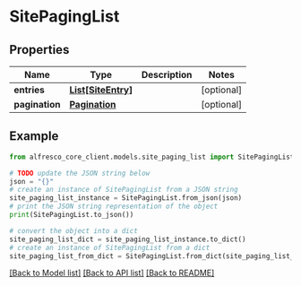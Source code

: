 # SitePagingList


## Properties

Name | Type | Description | Notes
------------ | ------------- | ------------- | -------------
**entries** | [**List[SiteEntry]**](SiteEntry.md) |  | [optional] 
**pagination** | [**Pagination**](Pagination.md) |  | [optional] 

## Example

```python
from alfresco_core_client.models.site_paging_list import SitePagingList

# TODO update the JSON string below
json = "{}"
# create an instance of SitePagingList from a JSON string
site_paging_list_instance = SitePagingList.from_json(json)
# print the JSON string representation of the object
print(SitePagingList.to_json())

# convert the object into a dict
site_paging_list_dict = site_paging_list_instance.to_dict()
# create an instance of SitePagingList from a dict
site_paging_list_from_dict = SitePagingList.from_dict(site_paging_list_dict)
```
[[Back to Model list]](../README.md#documentation-for-models) [[Back to API list]](../README.md#documentation-for-api-endpoints) [[Back to README]](../README.md)


